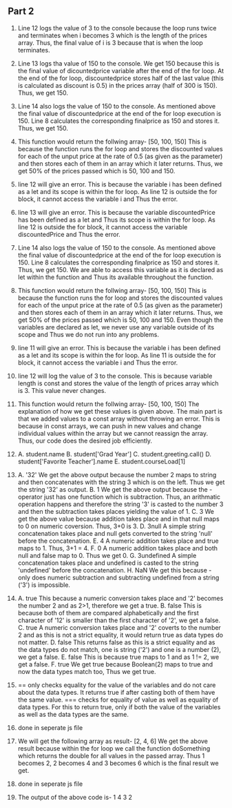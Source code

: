 ## Part 2

1. Line 12 logs the value of 3 to the console because the loop runs twice and terminates when i becomes 3 which is the length of the prices array. Thus, the final value of i is 3 because that is when the loop terminates.

2. Line 13 logs tha value of 150 to the console. We get 150 because this is the final value of dicountedprice variable after the end of the for loop. At the end of the for loop, discountedprice stores half of the last value (this is calculated as discount is 0.5) in the prices array (half of 300 is 150). Thus, we get 150.

3. Line 14 also logs the value of 150 to the console. As mentioned above the final value of discountedprice at the end of the for loop execution is 150. Line 8 calculates the corresponding finalprice as 150 and stores it. Thus, we get 150.

4. This function would return the follwing array-
[50, 100, 150]
This is because the function runs the for loop and stores the discounted values for each of the unput price at the rate of 0.5 (as given as the parameter) and then stores each of them in an array which it later returns. Thus, we get 50% of the prices passed which is 50, 100 and 150.

5. line 12 will give an error. This is because the variable i has been defined as a let and its scope is within the for loop. As line 12 is outside the for block, it cannot access the variable i and Thus the error.

6. line 13 will give an error. This is because the variable discountedPrice has been defined as a let and Thus its scope is within the for loop. As line 12 is outside the for block, it cannot access the variable discountedPrice and Thus the error.

7. Line 14 also logs the value of 150 to the console. As mentioned above the final value of discountedprice at the end of the for loop execution is 150. Line 8 calculates the corresponding finalprice as 150 and stores it. Thus, we get 150. We are able to access this variable as it is declared as let within the function and Thus its available throughout the function.

8. This function would return the follwing array-
[50, 100, 150]
This is because the function runs the for loop and stores the discounted values for each of the unput price at the rate of 0.5 (as given as the parameter) and then stores each of them in an array which it later returns. Thus, we get 50% of the prices passed which is 50, 100 and 150. Even though the variables are declared as let, we never use any variable outside of its scope and Thus we do not run into any problems.

9. line 11 will give an error. This is because the variable i has been defined as a let and its scope is within the for loop. As line 11 is outside the for block, it cannot access the variable i and Thus the error.

10. line 12 will log the value of 3 to the console. This is because variable length is const and stores the value of the length of prices array which is 3. This value never changes.

11. This function would return the follwing array-
[50, 100, 150]
The explanation of how we get these values is given above. The main part is that we added values to a const array without throwing an error. This is because in const arrays, we can push in new values and change individual values within the array but we cannot reassign the array. Thus, our code does the desired job efficiently.
 
12. A. student.name
B. student['Grad Year']
C. student.greeting.call()
D. student['Favorite Teacher'].name
E. student.courseLoad[1]


13. A. '32'
We get the above output because the number 2 maps to string and then concatenates with the string 3 which is on the left. Thus we get the string '32' as output.
B. 1
We get the above output because the - operator just has one function which is subtraction. Thus, an arithmatic operation happens and therefore the string '3' is casted to the number 3 and then the subtraction takes places yielding the value of 1.
C. 3
We get the above value because addition takes place and in that null maps to 0 on numeric coversion. Thus, 3+0 is 3.
D. 3null
A simple string concatenation takes place and null gets converted to the string 'null' before the concatenation.
E. 4
A numeric addition takes place and true maps to 1. Thus, 3+1 = 4.
F. 0
A numeric addition takes place and both null and false map to 0. Thus we get 0.
G. 3undefined
A simple concatenation takes place and undefined is casted to the string 'undefined' before the concatenation.
H. NaN
We get this because - only does numeric subtraction and subtracting undefined from a string ('3') is impossible.

14. A. true
This because a numeric conversion takes place and '2' becomes the number 2 and as 2>1, therefore we get a true.
B. false
This is because both of them are compared alphabetically and the first character of '12' is smaller than the first character of '2', we get a false.
C. true
A numeric conversion takes place and '2' coverts to the number 2 and as this is not a strict equality, it would return true as data types do not matter.
D. false
This returns false as this is a strict equality and as the data types do not match, one is string ('2') and one is a number (2), we get a false.
E. false
This is because true maps to 1 and as 1 != 2, we get a false.
F. true We get true because Boolean(2) maps to true and now the data types match too, Thus we get true.

15. == only checks equality for the value of the variables and do not care about the data types. It returns true if after casting both of them have the same value.
=== checks for equality of value as well as equality of data types. For this to return true, only if both the value of the variables as well as the data types are the same.

16. done in seperate js file

17. We will get the following array as result-
[2, 4, 6]
We get the above result because within the for loop we call the function doSomething which returns the double for all values in the passed array. Thus 1 becomes 2, 2 becomes 4 and 3 becomes 6 which is the final result we get.

18. done in seperate js file

19. The output of the above code is-
1
4
3
2








